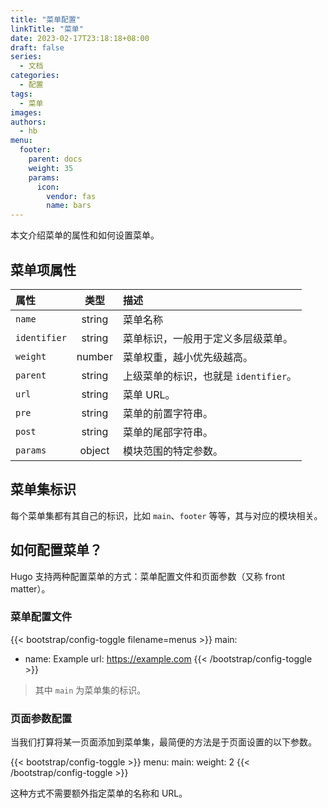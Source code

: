 ```yaml
---
title: "菜单配置"
linkTitle: "菜单"
date: 2023-02-17T23:18:18+08:00
draft: false
series:
  - 文档
categories:
  - 配置
tags:
  - 菜单
images:
authors:
  - hb
menu:
  footer:
    parent: docs
    weight: 35
    params:
      icon:
        vendor: fas
        name: bars
---
```


本文介绍菜单的属性和如何设置菜单。

<!--more-->

## 菜单项属性

| 属性         |  类型  | 描述                                  |
| :----------- | :----: | :------------------------------------ |
| `name`       | string | 菜单名称                              |
| `identifier` | string | 菜单标识，一般用于定义多层级菜单。    |
| `weight`     | number | 菜单权重，越小优先级越高。            |
| `parent`     | string | 上级菜单的标识，也就是 `identifier`。 |
| `url`        | string | 菜单 URL。                            |
| `pre`        | string | 菜单的前置字符串。                    |
| `post`       | string | 菜单的尾部字符串。                    |
| `params`     | object | 模块范围的特定参数。                  |

## 菜单集标识

每个菜单集都有其自己的标识，比如 `main`、`footer` 等等，其与对应的模块相关。

## 如何配置菜单？

Hugo 支持两种配置菜单的方式：菜单配置文件和页面参数（又称 front matter）。

### 菜单配置文件

{{< bootstrap/config-toggle filename=menus >}}
main:
  - name: Example
    url: https://example.com
{{< /bootstrap/config-toggle >}}

> 其中 `main` 为菜单集的标识。

### 页面参数配置

当我们打算将某一页面添加到菜单集，最简便的方法是于页面设置的以下参数。

{{< bootstrap/config-toggle >}}
menu:
  main:
    weight: 2
{{< /bootstrap/config-toggle >}}

这种方式不需要额外指定菜单的名称和 URL。
